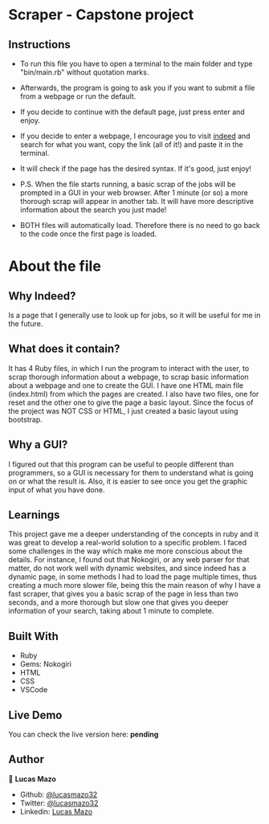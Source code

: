 # Scraper - Capstone project

## Instructions

- To run this file you have to open a terminal to the main folder and type "bin/main.rb" without quotation marks.

- Afterwards, the program is going to ask you if you want to submit a file from a webpage or run the default.

- If you decide to continue with the default page, just press enter and enjoy.

- If you decide to enter a webpage, I encourage you to visit [indeed](https://www.indeed.com/jobs?q=full+stack+developer&l=United+States) and search for what you want, copy the link (all of it!) and paste it in the terminal. 

- It will check if the page has the desired syntax. If it's good, just enjoy!

- P.S. When the file starts running, a basic scrap of the jobs will be prompted in a GUI in your web browser. After 1 minute (or so) a more thorough scrap will appear in another tab. It will have more descriptive information about the search you just made!

- BOTH files will automatically load. Therefore there is no need to go back to the code once the first page is loaded.

# About the file

## Why Indeed?

Is a page that I generally use to look up for jobs, so it will be useful for me in the future.

## What does it contain?

It has 4 Ruby files, in which I run the program to interact with the user, to scrap thorough information about a webpage, to scrap basic information about a webpage and one to create the GUI. I have one HTML main file (index.html) from which the pages are created. I also have two files, one for reset and the other one to give the page a basic layout. Since the focus of the project was NOT CSS or HTML, I just created a basic layout using bootstrap.

## Why a GUI?

I figured out that this program can be useful to people different than programmers, so a GUI is necessary for them to understand what is going on or what the result is. Also, it is easier to see once you get the graphic input of what you have done.

## Learnings

This project gave me a deeper understanding of the concepts in ruby and it was great to develop a real-world solution to a specific problem. I faced some challenges in the way which make me more conscious about the details. For instance, I found out that Nokogiri, or any web parser for that matter, do not work well with dynamic websites, and since indeed has a dynamic page, in some methods I had to load the page multiple times, thus creating a much more slower file, being this the main reason of why I have a fast scraper, that gives you a basic scrap of the page in less than two seconds, and a more thorough but slow one that gives you deeper information of your search, taking about 1 minute to complete.

## Built With

- Ruby
- Gems: Nokogiri
- HTML
- CSS
- VSCode

## Live Demo
You can check the live version here: **pending**

## Author

👤 **Lucas Mazo**
- Github: [@lucasmazo32](https://github.com/lucasmazo32)
- Twitter: [@lucasmazo32](https://twitter.com/lucasmazo32)
- Linkedin: [Lucas Mazo](https://www.linkedin.com/in/lucas-mazo-meza-55a65b159/)